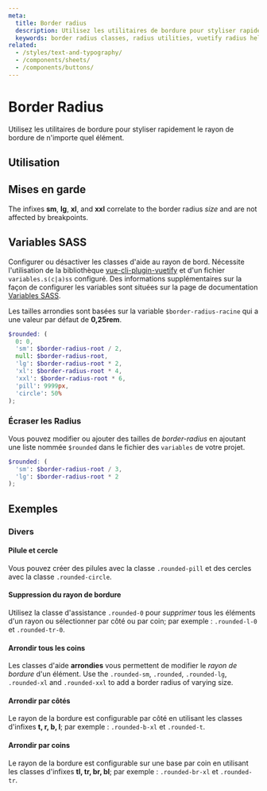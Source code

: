 ```yaml
---
meta:
  title: Border radius
  description: Utilisez les utilitaires de bordure pour styliser rapidement le rayon de bordure de n'importe quel élément.
  keywords: border radius classes, radius utilities, vuetify radius helper classes
related:
  - /styles/text-and-typography/
  - /components/sheets/
  - /components/buttons/
---
```


# Border Radius

Utilisez les utilitaires de bordure pour styliser rapidement le rayon de bordure de n'importe quel élément.

<entry-ad />

## Utilisation

<example file="border-radius/usage" />

## Mises en garde

<alert type="info">

  The infixes **sm**, **lg**, **xl**, and **xxl** correlate to the border radius *size* and are not affected by breakpoints.

</alert>

## Variables SASS

Configurer ou désactiver les classes d'aide au rayon de bord. Nécessite l'utilisation de la bibliothèque [vue-cli-plugin-vuetify](https://github.com/vuetifyjs/vue-cli-plugins/tree/master/packages/vue-cli-plugin-vuetify) et d'un fichier `variables.s(c|a)ss` configuré. Des informations supplémentaires sur la façon de configurer les variables sont situées sur la page de documentation [Variables SASS](/features/sass-variables).

Les tailles arrondies sont basées sur la variable `$border-radius-racine` qui a une valeur par défaut de **0,25rem**.

```scss
$rounded: (
  0: 0,
  'sm': $border-radius-root / 2,
  null: $border-radius-root,
  'lg': $border-radius-root * 2,
  'xl': $border-radius-root * 4,
  'xxl': $border-radius-root * 6,
  'pill': 9999px,
  'circle': 50%
);
```

### Écraser les Radius

Vous pouvez modifier ou ajouter des tailles de *border-radius* en ajoutant une liste nommée `$rounded` dans le fichier des `variables` de votre projet.

```scss
$rounded: (
  'sm': $border-radius-root / 3,
  'lg': $border-radius-root * 2
);
```

## Exemples

### Divers

#### Pilule et cercle

Vous pouvez créer des pilules avec la classe `.rounded-pill` et des cercles avec la classe `.rounded-circle`.

<example file="border-radius/misc-pill-and-circle" />

#### Suppression du rayon de bordure

Utilisez la classe d'assistance `.rounded-0` pour *supprimer* tous les éléments d'un rayon ou sélectionner par côté ou par coin; par exemple : `.rounded-l-0` et `.rounded-tr-0`.

<example file="border-radius/misc-removing-border-radius" />

#### Arrondir tous les coins

Les classes d'aide **arrondies** vous permettent de modifier le *rayon de bordure* d'un élément. Use the `.rounded-sm`, `.rounded`, `.rounded-lg`, `.rounded-xl` and `.rounded-xxl` to add a border radius of varying size.

<example file="border-radius/misc-rounding-all-corners" />

#### Arrondir par côtés

Le rayon de la bordure est configurable par côté en utilisant les classes d'infixes **t, r, b, l**; par exemple : `.rounded-b-xl` et `.rounded-t`.

<example file="border-radius/misc-rounding-by-side" />

#### Arrondir par coins

Le rayon de la bordure est configurable sur une base par coin en utilisant les classes d'infixes **tl, tr, br, bl**; par exemple : `.rounded-br-xl` et `.rounded-tr`.

<example file="border-radius/misc-rounding-by-corner" />

<backmatter />

